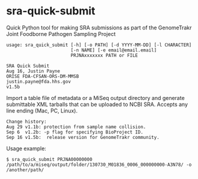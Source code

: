 sra-quick-submit
================

Quick Python tool for making SRA submissions as part of the GenomeTrakr Joint Foodborne Pathogen Sampling Project


	usage: sra_quick_submit [-h] [-o PATH] [-d YYYY-MM-DD] [-l CHARACTER]
                        	[-n NAME] [-e email@email.email]
                        	PRJNAxxxxxxx PATH or FILE

	SRA Quick Submit
	Aug 16, Justin Payne 
	ORISE FDA-CFSAN-ORS-DM-MMSB
	justin.payne@fda.hhs.gov
	v1.5b
	
Import a table file of metadata or a MiSeq output directory and generate 
submittable XML tarballs that can be uploaded to NCBI SRA. Accepts any line
ending (Mac, PC, Linux).


	Change history:
	Aug 29 v1.1b: protection from sample name collision. 
	Sep 6  v1.2b: -p flag for specifying BioProject ID.
	Sep 16 v1.5b:  release version for GenomeTrakr community.


Usage example:

	$ sra_quick_submit PRJNA00000000 /path/to/a/miseq/output/folder/130730_M01836_0006_000000000-A3N78/ -o /another/path/